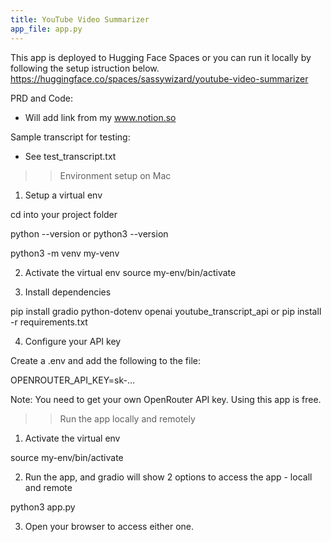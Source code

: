 ```yaml
---
title: YouTube Video Summarizer
app_file: app.py
---
```


This app is deployed to Hugging Face Spaces or you can run it locally by following the setup istruction below.
https://huggingface.co/spaces/sassywizard/youtube-video-summarizer

PRD and Code:
- Will add link from my www.notion.so

Sample transcript for testing:
- See test_transcript.txt


> > Environment setup on Mac

1. Setup a virtual env

cd into your project folder

python --version or python3 --version

python3 -m venv my-venv

2.  Activate the virtual env
    source my-env/bin/activate

3.  Install dependencies

pip install gradio python-dotenv openai youtube_transcript_api
or
pip install -r requirements.txt

4. Configure your API key

Create a .env and add the following to the file:

OPENROUTER_API_KEY=sk-…

Note: You need to get your own OpenRouter API key. Using this app is free. 

> > Run the app locally and remotely

1. Activate the virtual env

source my-env/bin/activate

2. Run the app, and gradio will show 2 options to access the app - locall and remote

python3 app.py

3. Open your browser to access either one.



